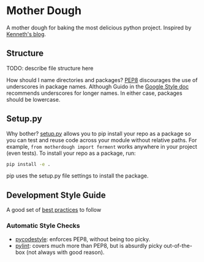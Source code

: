 # Mother Dough

A mother dough for baking the most delicious python project.
Inspired by [Kenneth's blog](https://www.kennethreitz.org/essays/repository-structure-and-python).

## Structure 
TODO: describe file structure here

How should I name directories and packages?
[PEP8](https://www.python.org/dev/peps/pep-0008/#package-and-module-names) discourages the use of underscores in package names.
Although Guido in the [Google Style doc](https://google.github.io/styleguide/pyguide.html?showone=Naming#Naming) recommends underscores for longer names. In either case, packages should be lowercase.

## Setup.py

Why bother? [setup.py](http://setuptools.readthedocs.io/en/latest/setuptools.html#basic-use) allows you to pip install your repo as a package so you can test and reuse code across your module without relative paths. For example, 
`from motherdough import ferment` works anywhere in your project (even tests). To install your repo as a package, run:

```bash
pip install -e .
```
pip uses the setup.py file settings to install the package.

## Development Style Guide

A good set of [best practices](https://gist.github.com/sloria/7001839) to follow

### Automatic Style Checks
* [pycodestyle](https://github.com/PyCQA/pycodestyle): enforces PEP8, without being too picky.
* [pylint](https://www.pylint.org/): covers much more than PEP8, but is absurdly picky out-of-the-box (not always with good reason).
